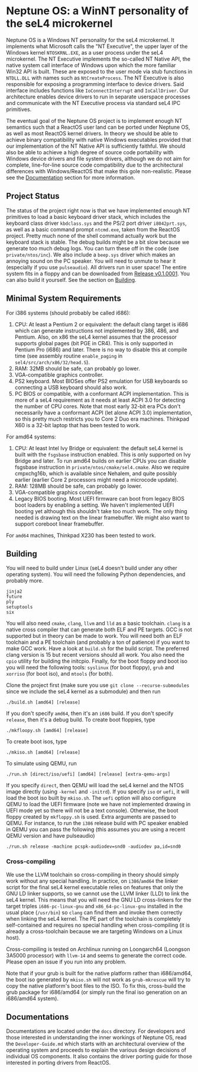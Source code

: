 # Neptune OS: a WinNT personality of the seL4 microkernel

Neptune OS is a Windows NT personality for the seL4 microkernel. It implements what
Microsoft calls the "NT Executive", the upper layer of the Windows kernel `NTOSKRNL.EXE`,
as a user process under the seL4 microkernel. The NT Executive implements the so-called
NT Native API, the native system call interface of Windows upon which the more familiar
Win32 API is built. These are exposed to the user mode via stub functions in `NTDLL.DLL`
with names such as `NtCreateProcess`. The NT Executive is also responsible for exposing
a programming interface to device drivers. Said interface includes functions like
`IoConnectInterrupt` and `IoCallDriver`. Our architecture enables device drivers to
run in separate userspace processes and communicate with the NT Executive process via
standard seL4 IPC primitives.

The eventual goal of the Neptune OS project is to implement enough NT semantics such
that a ReactOS user land can be ported under Neptune OS, as well as most ReactOS kernel
drivers. In theory we should be able to achieve binary compatibility with native Windows
executables provided that our implementation of the NT Native API is sufficiently faithful.
We should also be able to achieve a high degree of source code portability with Windows
device drivers and file system drivers, although we do not aim for complete, line-for-line
source code compatibility due to the architectural differences with Windows/ReactOS that
make this gole non-realistic. Please see the [Documentation](#documentations) section for
more information.

## Project Status

The status of the project right now is that we have implemented enough NT primitives
to load a basic keyboard driver stack, which includes the keyboard class driver
`kbdclass.sys` and the PS/2 port driver `i8042prt.sys`, as well as a basic command
prompt `ntcmd.exe`, taken from the ReactOS project. Pretty much none of the shell
command actually work but the keyboard stack is stable. The debug builds might be
a bit slow because we generate too much debug logs. You can turn these off in the
code (see `private/ntos/inc`). We also include a `beep.sys` driver which makes an
annoying sound on the PC speaker. You will need to unmute to hear it (especially if
you use `pulseaudio`). All drivers run in user space! The entire system fits in a
floppy and can be downloaded from [Release v0.1.0001](https://github.com/cl91/NeptuneOS/releases/tag/v0.1.0001). You can also build it yourself. See the section on [Building](#building).

## Minimal System Requirements

For i386 systems (should probably be called i686):

1. CPU: At least a Pentium 2 or equivalent: the default clang target is i686 which
   can generate instructions not implemented by 386, 486, and Pentium. Also, on x86
   the seL4 kernel assumes that the processor supports global pages (bit PGE in CR4).
   This is only supported in Pentium Pro (i686) and later. There is no way to disable
   this at compile time (see assembly routine `enable_paging` in `sel4/src/arch/x86/32/head.S`).
2. RAM: 32MB should be safe, can probably go lower.
3. VGA-compatible graphics controller.
4. PS2 keyboard. Most BIOSes offer PS2 emulation for USB keyboards so connecting a USB
   keyboard should also work.
5. PC BIOS or compatible, with a conformant ACPI implementation. This is more of a seL4
   requirement as it needs at least ACPI 3.0 for detecting the number of CPU cores. Note
   that most early 32-bit era PCs don't necessarily have a conformant ACPI (let alone
   ACPI 3.0) implementation, so this pretty much restricts you to Core 2 Duo era machines.
   Thinkpad X60 is a 32-bit laptop that has been tested to work.

For amd64 systems:

1. CPU: At least Intel Ivy Bridge or equivalent: the default seL4 kernel is built with
   the `fsgsbase` instruction enabled. This is only supported on Ivy Bridge and later.
   To run amd64 builds on earlier CPUs you can disable fsgsbase instruction in
   `private/ntos/cmake/sel4.cmake`. Also we require cmpxchg16b, which is available since
   Nehalem, and quite possibly earlier (earlier Core 2 processors might need a microcode
   update).
2. RAM: 128MB should be safe, can probably go lower.
3. VGA-compatible graphics controller.
4. Legacy BIOS booting. Most UEFI firmware can boot from legacy BIOS boot loaders by
   enabling a setting. We haven't implemented UEFI booting yet although this shouldn't
   take too much work. The only thing needed is drawing text on the linear framebuffer.
   We might also want to support coreboot linear framebuffer.

For `amd64` machines, Thinkpad X230 has been tested to work.

## Building

You will need to build under Linux (seL4 doesn't build under any other operating system).
You will need the following Python dependencies, and probably more.
```
jinja2
future
ply
setuptools
six
```
You will also need `cmake`, `clang`, `llvm` and `lld` as a basic toolchain. `clang`
is a native cross compiler that can generate both ELF and PE targets. GCC is not
supported but in theory can be made to work. You will need both an ELF toolchain
and a PE toolchain (and probably a ton of patience) if you want to make GCC work.
Have a look at `build.sh` for the build script. The preferred clang version is 15
but recent versions should all work. You also need the `cpio` utility for building
the initcpio. Finally, for the boot floppy and boot iso you will need the following
tools: `syslinux` (for boot floppy), `grub` and `xorriso` (for boot iso), and
`mtools` (for both).

Clone the project first (make sure you use `git clone --recurse-submodules` since
we include the seL4 kernel as a submodule) and then run
```
./build.sh [amd64] [release]
```
If you don't specify `amd64`, then it's an `i686` build. If you don't specify
`release`, then it's a debug build. To create boot floppies, type
```
./mkfloopy.sh [amd64] [release]
```
To create boot isos, type
```
./mkiso.sh [amd64] [release]
```
To simulate using QEMU, run
```
./run.sh [direct/iso/uefi] [amd64] [release] [extra-qemu-args]
```
If you specify `direct`, then QEMU will load the seL4 kernel and the NTOS image
directly (using `-kernel` and `-initrd`). If you specify `iso` or `uefi`, it will
load the boot iso built by `mkiso.sh`. The `uefi` option will also configure QEMU
to load the UEFI firmware (note we have not implemented drawing in UEFI mode yet so
there will not be a text console). Otherwise, the boot floppy created by `mkfloppy.sh`
is used. Extra arguments are passed to QEMU. For instance, to run the `i386`
release build with PC speaker enabled in QEMU you can pass the following (this
assumes you are using a recent QEMU version and have pulseaudio)
```
./run.sh release -machine pcspk-audiodev=snd0 -audiodev pa,id=snd0
```

### Cross-compiling
We use the LLVM toolchain so cross-compiling in theory should simply work without any
special handling. In practice, on `i386`/`amd64` the linker script for the final seL4
kernel executable relies on features that only the GNU LD linker supports, so we cannot
use the LLVM linker (LLD) to link the seL4 kernel. This means that you will need the GNU
LD cross-linkers for the target triples `i686-pc-linux-gnu` and `x86_64-pc-linux-gnu`
installed in the usual place (`/usr/bin`) so `clang` can find them and invoke them
correctly when linking the seL4 kernel. The PE part of the toolchain is completely
self-contained and requires no special handling when cross-compiling (it is already
a cross-toolchain because we are targeting Windows on a Linux host).

Cross-compiling is tested on Archlinux running on Loongarch64 (Loongson 3A5000
processor) with `llvm-14` and seems to generate the correct code. Please open an
issue if you run into any problem.

Note that if your grub is built for the native platform rather than i686/amd64,
the boot iso generated by `mkiso.sh` will not work as `grub-mkrescue` will try to
copy the native platform's boot files to the ISO. To fix this, cross-build the grub
package for i686/amd64 (or simply run the final iso generation on an i686/amd64
system).

## Documentations

Documentations are located under the `docs` directory. For developers and those interested
in understanding the inner workings of Neptune OS, read the `Developer-Guide.md` which
starts with an architectural overview of the operating system and proceeds to explain
the various design decisions of individual OS components. It also contains the driver
porting guide for those interested in porting drivers from ReactOS.
